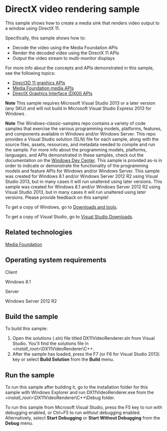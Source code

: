 DirectX video rendering sample
==============================

This sample shows how to create a media sink that renders video output to a window using DirectX 11.

Specifically, this sample shows how to:

-   Decode the video using the Media Foundation APIs
-   Render the decoded video using the DirectX 11 APIs
-   Output the video stream to multi-monitor displays

For more info about the concepts and APIs demonstrated in this sample, see the following topics:

-   [Direct3D 11 graphics APIs](http://msdn.microsoft.com/en-us/library/windows/desktop/ff476080)
-   [Media Foundation media APIs](http://msdn.microsoft.com/en-us/library/windows/desktop/ms694197)
-   [DirectX Graphics Interface (DXGI) APIs](http://msdn.microsoft.com/en-us/library/windows/desktop/bb205169)

**Note**  This sample requires Microsoft Visual Studio 2013 or a later version (any SKU) and will not build in Microsoft Visual Studio Express 2013 for Windows .

**Note**  The Windows-classic-samples repo contains a variety of code samples that exercise the various programming models, platforms, features, and components available in Windows and/or Windows Server. This repo provides a Visual Studio solution (SLN) file for each sample, along with the source files, assets, resources, and metadata needed to compile and run the sample. For more info about the programming models, platforms, languages, and APIs demonstrated in these samples, check out the documentation on the [Windows Dev Center](https://dev.windows.com). This sample is provided as-is in order to indicate or demonstrate the functionality of the programming models and feature APIs for Windows and/or Windows Server. This sample was created for Windows 8.1 and/or Windows Server 2012 R2 using Visual Studio 2013, but in many cases it will run unaltered using later versions. This sample was created for Windows 8.1 and/or Windows Server 2012 R2 using Visual Studio 2013, but in many cases it will run unaltered using later versions. Please provide feedback on this sample!

To get a copy of Windows, go to [Downloads and tools](http://go.microsoft.com/fwlink/p/?linkid=301696).

To get a copy of Visual Studio, go to [Visual Studio Downloads](http://go.microsoft.com/fwlink/p/?linkid=301697).

Related technologies
--------------------

[Media Foundation](http://msdn.microsoft.com/en-us/library/windows/desktop/ms694197)

Operating system requirements
-----------------------------

Client

Windows 8.1

Server

Windows Server 2012 R2

Build the sample
----------------

To build this sample:

1.  Open the solutions (.sln) file titled DX11VideoRenderer.sln from Visual Studio. You'll find the solutions file in \<*install\_root*\>\\DX11VideoRenderer\\C++.
2.  After the sample has loaded, press the F7 (or F6 for Visual Studio 2013) key or select **Build Solution** from the **Build** menu.

Run the sample
--------------

To run this sample after building it, go to the installation folder for this sample with Windows Explorer and run DX11VideoRenderer.exe from the *\<install\_root\>*\\DX11VideoRenderer\\C++\\Debug folder.

To run this sample from Microsoft Visual Studio, press the F5 key to run with debugging enabled, or Ctrl+F5 to run without debugging enabled. Alternatively, select **Start Debugging** or **Start Without Debugging** from the **Debug** menu.


